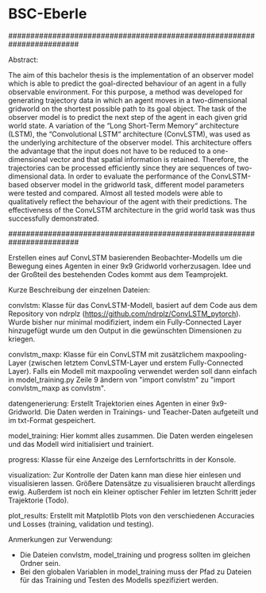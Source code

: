 # BSC-Eberle
########################################################################

Abstract:

The aim of this bachelor thesis is the implementation of an observer model which
is able to predict the goal-directed behaviour of an agent in a fully observable
environment. For this purpose, a method was developed for generating trajectory data in which an agent moves in a two-dimensional gridworld on the shortest
possible path to its goal object. The task of the observer model is to predict the
next step of the agent in each given grid world state. A variation of the “Long
Short-Term Memory“ architecture (LSTM), the “Convolutional LSTM“ architecture (ConvLSTM), was used as the underlying architecture of the observer model.
This architecture offers the advantage that the input does not have to be reduced
to a one-dimensional vector and that spatial information is retained. Therefore, the
trajectories can be processed efficiently since they are sequences of two-dimensional
data. In order to evaluate the performance of the ConvLSTM-based observer model
in the gridworld task, different model parameters were tested and compared. Almost all tested models were able to qualitatively reflect the behaviour of the agent
with their predictions. The effectiveness of the ConvLSTM architecture in the grid
world task was thus successfully demonstrated.

########################################################################




Erstellen eines auf ConvLSTM basierenden Beobachter-Modells um die Bewegung eines Agenten in einer 9x9 Gridworld vorherzusagen. 
Idee und der Großteil des bestehenden Codes kommt aus dem Teamprojekt.


Kurze Beschreibung der einzelnen Dateien:

convlstm:
Klasse für das ConvLSTM-Modell, basiert auf dem Code aus dem Repository von ndrplz (https://github.com/ndrplz/ConvLSTM_pytorch). 
Wurde bisher nur minimal modifiziert, indem ein Fully-Connected Layer hinzugefügt wurde um den Output in die gewünschten Dimensionen zu kriegen.

convlstm_maxp:
Klasse für ein ConvLSTM mit zusätzlichem maxpooling-Layer (zwischen letztem ConvLSTM-Layer und erstem Fully-Connected Layer).
Falls ein Modell mit maxpooling verwendet werden soll dann einfach in model_training.py Zeile 9 ändern von "import convlstm" zu "import convlstm_maxp as convlstm".

datengenerierung:
Erstellt Trajektorien eines Agenten in einer 9x9-Gridworld. Die Daten werden in Trainings- und Teacher-Daten aufgeteilt und im txt-Format gespeichert.

model_training:
Hier kommt alles zusammen. Die Daten werden eingelesen und das Modell wird initialisiert und trainiert.

progress:
Klasse für eine Anzeige des Lernfortschritts in der Konsole.

visualization:
Zur Kontrolle der Daten kann man diese hier einlesen und visualisieren lassen. 
Größere Datensätze zu visualisieren braucht allerdings ewig. Außerdem ist noch ein kleiner optischer Fehler im letzten Schritt jeder Trajektorie (Todo).

plot_results:
Erstellt mit Matplotlib Plots von den verschiedenen Accuracies und Losses (training, validation und testing).


Anmerkungen zur Verwendung:
- Die Dateien convlstm, model_training und progress sollten im gleichen Ordner sein.
- Bei den globalen Variablen in model_training muss der Pfad zu Dateien für das Training und Testen des Modells spezifiziert werden.
